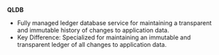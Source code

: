 **QLDB**

*  Fully managed ledger database service for maintaining a transparent and immutable history of changes to application data.
* Key Difference: Specialized for maintaining an immutable and transparent ledger of all changes to application data.